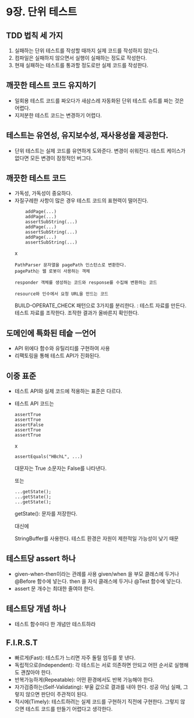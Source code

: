 9장. 단위 테스트
============

## TDD 법칙 세 가지
1. 실패하는 단위 테스트를 작성할 때까지 실제 코드를 작성하지 않는다.
2. 컴파일은 실패하지 않으면서 실행이 실패하는 정도로 작성한다.
3. 현재 실패하는 테스트를 통과할 정도로만 실제 코드를 작성한다.

## 깨끗한 테스트 코드 유지하기
- 일회용 테스트 코드를 짜오다가 새삼스레 자동화된 단위 테스트 슈트를 짜는 것은 어렵다.
- 지저분한 테스트 코드는 변경하기 어렵다.

## 테스트는 유연성, 유지보수성, 재사용성을 제공한다.
- 단위 테스트는 실제 코드를 유연하게 도와준다. 변경이 쉬워진다. 테스트 케이스가 없다면 모든 변경이 잠정적인 버그다.

## 깨끗한 테스트 코드
- 가독성, 가독성이 중요하다.
- 자질구레한 사항이 많은 경우 테스트 코드의 표현력이 떨어진다.   
    ```
        addPage(...)
        addPage(...)
        assertSubString(...)
        addPage(...)
        assertSubString(...)
        addPage(...)
        assertSubString(...)    
    ```
    x
    ```
    PathParser 문자열을 pagePath 인스턴스로 변환한다.
    pagePath는 웹 로봇이 사용하는 객체
    
    responder 객체를 생성하는 코드와 response를 수집해 변환하는 코드
    
    resource와 인수에서 요청 URL을 만드는 코드
    ```
    BUILD-OPERATE_CHECK 패턴으로 3가지를 분리한다.
    : 테스트 자료를 만든다. 테스트 자료를 조작한다. 조작한 결과가 올바른지 확인한다.

## 도메인에 특화된 테슽 ㅡ언어
- API 위에다 함수와 유틸리티를 구현하여 사용
- 리팩토링을 통해 테스트 API가 진화된다.

## 이중 표준
- 테스트 API와 실제 코드에 적용하는 표준은 다르다.
- 테스트 API 코드는    
    ```
    assertTrue
    assertTrue
    assertFalse
    assertTrue
    assertTrue
    ```
    x
    ```
    assertEquals("HBchL", ...)
    ```
    대문자는 True 소문자는 False를 나타낸다.
    
    또는
    ```
    ...getState();
    ...getState();
    ...getState();
    ```
    getState(): 문자를 저장한다.
  
    대신에
  
    StringBuffer를 사용한다.
    테스트 환경은 자원이 제한적일 가능성이 낮기 때문

## 테스트당 assert 하나
- given-when-then이라는 관례를 사용
    given/when 을 부모 클래스에 두거나 @Before 함수에 넣는다.
    then 을 자식 클래스에 두거나 @Test 함수에 넣는다.
- assert 문 개수는 최대한 줄여야 한다.

## 테스트당 개념 하나
- 테스트 함수마다 한 개념만 테스트하라

## F.I.R.S.T
- 빠르게(Fast): 테스트가 느리면 자주 돌릴 엄두를 못 낸다.
- 독립적으로(Independent): 각 테스트는 서로 의존하면 안되고 어떤 순서로 실행해도 괜찮아야 한다.
- 반복가능하게(Repeatable): 어떤 환경에서도 반복 가능해야 한다.
- 자가검증하는(Self-Validating): 부울 값으로 결과를 내야 한다. 성공 아님 실패, 그렇지 않으면 판단이 주관적이 된다.
- 적시에(Timely): 테스트하려는 실제 코드를 구현하기 직전에 구현한다. 그렇지 않으면 테스트 코드를 만들기 어렵다고 생각한다.
